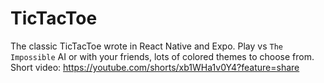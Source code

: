 # TicTacToe

The classic TicTacToe wrote in React Native and Expo. Play vs `The Impossible` AI or with your friends, lots of colored themes to choose from.
Short video: 
https://youtube.com/shorts/xb1WHa1v0Y4?feature=share
